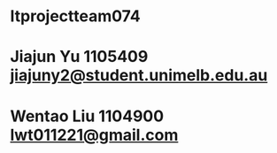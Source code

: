# Itprojectteam074
# Jiajun Yu 1105409 jiajuny2@student.unimelb.edu.au
# Wentao Liu 1104900 lwt011221@gmail.com
